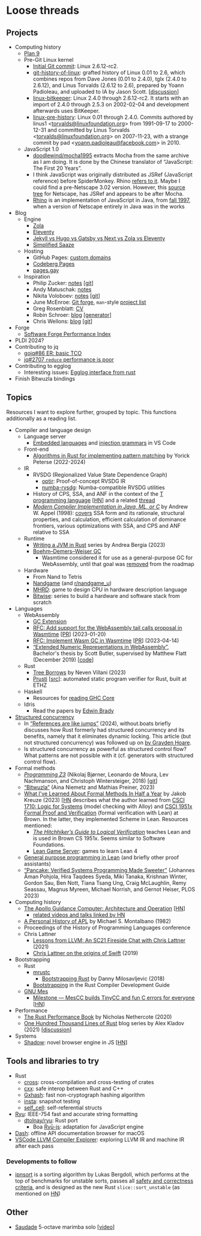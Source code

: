 # Loose threads

## Projects

- Computing history
  - [Plan 9](../topics/plan9.md)
  - Pre-Git Linux kernel
    - [Initial Git commit](https://github.com/torvalds/linux/commit/1da177e4c3f41524e886b7f1b8a0c1fc7321cac2):
      Linux 2.6.12-rc2.
    - [git-history-of-linux](https://archive.org/details/git-history-of-linux):
      grafted history of Linux 0.01 to 2.6, which combines repos from Dave Jones
      (0.01 to 2.4.0), tglx (2.4.0 to 2.6.12), and Linus Torvalds (2.6.12 to
      2.6), prepared by Yoann Padioleau, and uploaded to IA by Jason Scott.
      [[discussion](https://news.ycombinator.com/item?id=39951375)]
    - [linux-bitkeeper](https://github.com/dmgerman/linux-bitkeeper):
      Linux 2.4.0 through 2.6.12-rc2.
      It starts with an import of 2.4.0 through 2.5.3 on 2002-02-04 and
      development afterwards uses BitKeeper.
    - [linux-pre-history](https://github.com/dmgerman/linux-pre-history):
      Linux 0.01 through 2.4.0.
      Commits authored by linus1 \<torvalds@linuxfoundation.org> from 1991-09-17 to 2000-12-31
      and committed by Linus Torvalds \<torvalds@linuxfoundation.org> on 2007-11-23,
      with a strange commit by pad \<yoann.padioleau@facebook.com> in 2010.
  - JavaScript 1.0
    - [doodlewind/mocha1995](https://github.com/doodlewind/mocha1995) extracts
      Mocha from the same archive as I am doing. It is done by the Chinese
      translator of “JavaScript: The First 20 Years”.
    - I think JavaScript was originally distributed as JSRef (JavaScript
      reference) before SpiderMonkey. Rhino [refers to it](https://web.mit.edu/javascript/arch/i386_rh9/build/README.html).
      Maybe I could find a pre-Netscape 3.02 version. However, this [source tree](https://github.com/zii/netscape/tree/master/js/ref)
      for Netscape, has JSRef and appears to be after Mocha.
    - [Rhino](https://web.mit.edu/javascript/doc/rhino/index.html) is an
      implementation of JavaScript in Java, from [fall 1997](https://web.mit.edu/javascript/doc/rhino/history.html),
      when a version of Netscape entirely in Java was in the works
- Blog
  - Engine
    - [Zola](https://www.getzola.org/)
    - [Eleventy](https://www.11ty.dev/)
    - [Jekyll vs Hugo vs Gatsby vs Next vs Zola vs Eleventy](https://mtm.dev/static)
    - [Simplified Saaze](https://jamstack.org/generators/simplified-saaze/)
  - Hosting
    - GitHub Pages: [custom domains](https://docs.github.com/en/pages/configuring-a-custom-domain-for-your-github-pages-site/about-custom-domains-and-github-pages)
    - [Codeberg Pages](https://docs.codeberg.org/codeberg-pages/)
    - [pages.gay](https://pages.gay/)
  - Inspiration
    - Philip Zucker: [notes](https://www.philipzucker.com/notes/) [[git](https://github.com/philzook58/philzook58.github.io)]
    - Andy Matuschak: [notes](https://notes.andymatuschak.org/About_these_notes)
    - Nikita Voloboev: [notes](https://wiki.nikiv.dev/) [[git](https://github.com/nikitavoloboev/knowledge)]
    - June McEnroe: [Git forge](https://git.causal.agency/), `man`-style
      [project list](https://causal.agency/)
    - Greg Rosenblatt: [CV](https://www.gregrosenblatt.com/)
    - Robin Schroer: [blog](https://blog.sulami.xyz/) [[generator](https://github.com/sulami/blog)]
    - Chris Wellons: [blog](https://nullprogram.com/) [[git](https://github.com/skeeto/skeeto.github.com)]
- Forge
  - [Software Forge Performance Index](https://forgeperf.org/)
- PLDI 2024?
- Contributing to jq
  - [gojq#86 ER: basic TCO](https://github.com/itchyny/gojq/issues/86)
  - [jq#2707 `reduce` performance is poor](https://github.com/jqlang/jq/issues/2707)
- Contributing to egglog
  - Interesting issues: [Egglog interface from rust](https://github.com/egraphs-good/egglog/issues/232)
- Finish Bitwuzla bindings

## Topics

Resources I want to explore further, grouped by topic. This functions
additionally as a reading list.

- Compiler and language design
  - Language server
    - [Embedded languages](https://code.visualstudio.com/api/language-extensions/embedded-languages)
      and [injection grammars](https://code.visualstudio.com/api/language-extensions/syntax-highlight-guide#injection-grammars)
      in VS Code
  - Front-end
    - [Algorithms in Rust for implementing pattern matching](https://github.com/yorickpeterse/pattern-matching-in-rust)
      by Yorick Peterse (2022-2024)
  - IR
    - RVSDG (Regionalized Value State Dependence Graph)
      - [optir](https://github.com/jameysharp/optir): Proof-of-concept RVSDG IR
      - [numba-rvsdg](https://github.com/numba/numba-rvsdg): Numba-compatible
        RVSDG utilities
    - History of CPS, SSA, and ANF in the context of the [T programming language](https://paulgraham.com/thist.html)
      [[HN](https://news.ycombinator.com/item?id=36732335)] and a related [thread](https://langdev.stackexchange.com/questions/2079/what-are-the-disadvantages-of-using-cps-form)
    - [*Modern Compiler Implementation in Java, ML, or C*](https://www.cs.princeton.edu/~appel/modern/)
      by Andrew W. Appel (1998): [covers](../topics/short_paper_notes.md) SSA
      form and its rationale, structural properties, and calculation, efficient
      calculation of dominance frontiers, various optimizations with SSA, and
      CPS and ANF relative to SSA
  - Runtime
    - [Writing a JVM in Rust](https://andreabergia.com/blog/2023/07/i-have-written-a-jvm-in-rust/)
      series by Andrea Bergia (2023)
    - [Boehm–Demers–Weiser GC](https://www.hboehm.info/gc/)
      - Wasmtime considered it for use as a general-purpose GC for WebAssembly,
        until that goal was [removed](https://github.com/bytecodealliance/rfcs/commit/b678bf4796851e19ebc41c88c90f76cd0ecd9fb1)
        from the roadmap
  - Hardware
    - From Nand to Tetris
    - [Nandgame](https://nandgame.com/) (and [r/nandgame_u](https://www.reddit.com/r/nandgame_u))
    - [MHRD](https://steamcommunity.com/app/576030): game to design CPU in
      hardware description language
    - [Bitwise](https://github.com/pervognsen/bitwise): series to build a hardware
      and software stack from scratch
- Languages
  - WebAssembly
    - [GC Extension](https://github.com/WebAssembly/gc/blob/main/proposals/gc/Overview.md)
    - [RFC: Add support for the WebAssembly tail calls proposal in Wasmtime](https://github.com/bytecodealliance/rfcs/blob/main/accepted/tail-calls.md)
      [[PR](https://github.com/bytecodealliance/rfcs/pull/29)] (2023-01-20)
    - [RFC: Implement Wasm GC in Wasmtime](https://github.com/bytecodealliance/rfcs/blob/main/accepted/wasm-gc.md)
      [[PR](https://github.com/bytecodealliance/rfcs/pull/31)] (2023-04-14)
    - [“Extended Numeric Representations in WebAssembly”](https://www-old.cs.utah.edu/docs/techreports/2019/pdf/UUCS-19-009.pdf),
      Bachelor's thesis by Scott Butler, supervised by Matthew Flatt
      (December 2019) [[code](https://github.com/ScottButler87/ExtendedNumerics)]
  - Rust
    - [Tree Borrows](https://perso.crans.org/vanille/treebor/)
      by Neven Villani (2023)
    - [Prusti](https://www.pm.inf.ethz.ch/research/prusti.html) [[src](https://github.com/viperproject/prusti-dev)]:
      automated static program verifier for Rust, built at ETHZ
  - Haskell
    - Resources for [reading GHC Core](https://stackoverflow.com/questions/6121146/reading-ghc-core)
  - Idris
    - Read the papers by [Edwin Brady](../pl/lists/research_groups.md#st-andrews)
- [Structured concurrency](https://en.wikipedia.org/wiki/Structured_concurrency)
  - In [“References are like jumps”](https://without.boats/blog/references-are-like-jumps/)
    (2024), without.boats briefly discusses how Rust formerly had structured
    concurrency and its benefits, namely that it eliminates dynamic locking.
    This article (but not structured concurrency) was followed up on
    [by Grayden Hoare](https://graydon2.dreamwidth.org/312681.html).
  - Is structured concurrency as powerful as structured control flow? What
    patterns are not possible with it (cf. generators with structured control
    flow).
- Formal methods
  - [*Programming Z3*](https://theory.stanford.edu/~nikolaj/programmingz3.html)
    (Nikolaj Bjørner, Leonardo de Moura, Lev Nachmanson, and Christoph
    Wintersteiger, 2018) [[git](https://github.com/Z3Prover/doc/tree/master/programmingz3)]
  - [“Bitwuzla”](https://link.springer.com/chapter/10.1007/978-3-031-37703-7_1)
    (Aina Niemetz and Mathias Preiner, 2023)
  - [What I've Learned About Formal Methods In Half a Year](https://jakob.space/blog/what-ive-learned-about-formal-methods.html)
    by Jakob Kreuze (2023) [[HN](https://news.ycombinator.com/item?id=35511152)
    describes what the author learned from [CSCI 1710: Logic for Systems](https://csci1710.github.io/)
    (model checking with Alloy) and [CSCI 1951x Formal Proof and Verification](https://browncs1951x.github.io/)
    (formal verification with Lean) at Brown. In the latter, they implemented
    Scheme in Lean. Resources mentioned:
    - [*The Hitchhiker’s Guide to Logical Verification*](https://lean-forward.github.io/hitchhikers-guide/2024/)
      teaches Lean and is used in Brown CS 1951x. Seems similar to Software
      Foundations.
    - [Lean Game Server](https://adam.math.hhu.de/): games to learn Lean 4
  - [General purpose programming in Lean](https://proofassistants.stackexchange.com/questions/1093/can-the-language-of-proof-assistants-be-used-for-general-purpose-programming/1102#1102)
    (and briefly other proof assistants)
  - [“Pancake: Verified Systems Programming Made Sweeter”](https://trustworthy.systems/publications/papers/Pohjola_STWSNUMSMNH_23.abstract)
    (Johannes Åman Pohjola, Hira Taqdees Syeda, Miki Tanaka, Krishnan Winter,
    Gordon Sau, Ben Nott, Tiana Tsang Ung, Craig McLaughlin, Remy Seassau,
    Magnus Myreen, Michael Norrish, and Gernot Heiser, PLOS 2023)
- Computing history
  - [The Apollo Guidance Computer: Architecture and Operation](http://www.apolloguidancecomputer.com/)
    [[HN](https://news.ycombinator.com/item?id=38245884)]
    - [related videos and talks linked by HN](https://news.ycombinator.com/item?id=38244927)
  - [A Personal History of APL](https://ed-thelen.org/comp-hist/APL-hist.html)
    by Michael S. Montalbano (1982)
  - Proceedings of the History of Programming Languages conference
  - Chris Lattner
    - [Lessons from LLVM: An SC21 Fireside Chat with Chris Lattner](https://www.hpcwire.com/2021/12/27/lessons-from-llvm-an-sc21-fireside-chat-with-chris-lattner/)
      (2021)
    - [Chris Lattner on the origins of Swift](https://oleb.net/2019/chris-lattner-swift-origins/)
      (2019)
- Bootstrapping
  - Rust
    - [mrustc](https://github.com/thepowersgang/mrustc)
      - [Bootstrapping Rust](https://guix.gnu.org/blog/2018/bootstrapping-rust/)
        by Danny Milosavljevic (2018)
    - [Bootstrapping](https://rustc-dev-guide.rust-lang.org/building/bootstrapping/what-bootstrapping-does.html)
      in the Rust Compiler Development Guide
  - [GNU Mes](https://www.gnu.org/software/mes/manual/mes.html)
    - [Milestone — MesCC builds TinyCC and fun C errors for everyone](https://ekaitz.elenq.tech/bootstrapGcc8.html)
      [[HN](https://news.ycombinator.com/item?id=38079381)]
- Performance
  - [The Rust Performance Book](https://nnethercote.github.io/perf-book/)
    by Nicholas Nethercote (2020)
  - [One Hundred Thousand Lines of Rust](https://matklad.github.io/2021/09/05/Rust100k.html)
    blog series by Alex Kladov (2021) [[discussion](https://old.reddit.com/r/rust/comments/lto0qa/blog_post_delete_cargo_integration_tests/)]
- Systems
  - [Shadow](https://goose.icu/introducing-shadow/): novel browser engine in JS
    [[HN](https://news.ycombinator.com/item?id=38043033)]

## Tools and libraries to try

- Rust
  - [cross](https://github.com/cross-rs/cross): cross-compilation and
    cross-testing of crates
  - [cxx](https://github.com/dtolnay/cxx): safe interop between Rust and C++
  - [Gxhash](https://github.com/ogxd/gxhash): fast non-cryptograph hashing
    algorithm
  - [insta](https://github.com/mitsuhiko/insta): snapshot testing
  - [self_cell](https://github.com/Voultapher/self_cell): self-referential
    structs
- [Ryu](https://github.com/ulfjack/ryu): IEEE-754 fast and accurate string
  formatting
  - [dtolnay/ryu](https://github.com/dtolnay/ryu): Rust port
    - Boa [Ryū-js](https://github.com/boa-dev/ryu-js): adaptation for
      JavaScript engine
- [Dash](https://kapeli.com/dash): offline API documentation browser for macOS
- [VSCode LLVM Compiler Explorer](https://github.com/sunxfancy/vscode-llvm):
  exploring LLVM IR and machine IR after each pass

### Developments to follow

- [ipnsort](https://github.com/Voultapher/sort-research-rs/tree/main/ipnsort)
  is a sorting algorithm by Lukas Bergdoll, which performs at the top of
  benchmarks for unstable sorts, passes all [safety and correctness criteria](https://github.com/Voultapher/sort-research-rs/blob/main/writeup/sort_safety/text.md),
  and is designed as the new Rust `slice::sort_unstable` (as mentioned on [HN](https://news.ycombinator.com/item?id=37783270))

## Other

- [Saudade](https://www.joeyengmusic.com/shop/p/saudade-for-solo-marimba-5-oct)
  5-octave marimba solo
  [[video](https://www.youtube.com/watch?v=1AJPM_rIvMQ)]
